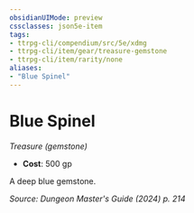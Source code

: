 ```yaml
---
obsidianUIMode: preview
cssclasses: json5e-item
tags:
- ttrpg-cli/compendium/src/5e/xdmg
- ttrpg-cli/item/gear/treasure-gemstone
- ttrpg-cli/item/rarity/none
aliases: 
- "Blue Spinel"
---
```

# Blue Spinel
*Treasure (gemstone)*  

- **Cost**: 500 gp

A deep blue gemstone.

*Source: Dungeon Master's Guide (2024) p. 214*